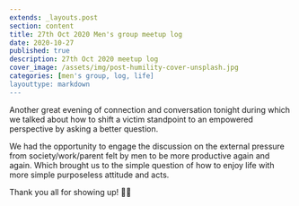```yaml
---
extends: _layouts.post
section: content
title: 27th Oct 2020 Men's group meetup log
date: 2020-10-27
published: true
description: 27th Oct 2020 meetup log
cover_image: /assets/img/post-humility-cover-unsplash.jpg
categories: [men's group, log, life]
layouttype: markdown
---
```

Another great evening of connection and conversation tonight during which we talked about how to shift a victim standpoint to an empowered perspective by asking a better question.

We had the opportunity to engage the discussion on the external pressure from society/work/parent felt by men to be more productive again and again. Which brought us to the simple question of how to enjoy life with more simple purposeless attitude and acts.

Thank you all for showing up! 🙏👊
